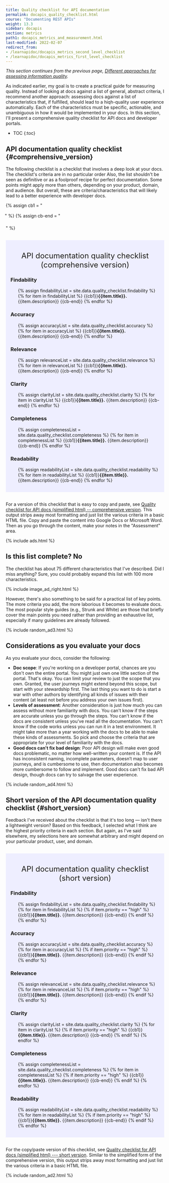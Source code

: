 ```yaml
---
title: Quality checklist for API documentation
permalink: docapis_quality_checklist.html
course: "Documenting REST APIs"
weight: 13.3
sidebar: docapis
section: metrics
path1: docapis_metrics_and_measurement.html
last-modified: 2022-02-07
redirect_from:
- /learnapidoc/docapis_metrics_second_level_checklist
- /learnapidoc/docapis_metrics_first_level_checklist
---
```


*This section continues from the previous page, [Different approaches for assessing information quality](docapis_metrics_assessing_information_quality.html).*

As indicated earlier, my goal is to create a practical guide for measuring quality. Instead of looking at docs against a list of general, abstract criteria, I recommend another approach: assessing docs against a list of characteristics that, if fulfilled, should lead to a hiqh-quality user experience automatically. Each of the characteristics must be specific, actionable, and unambiguous in how it would be implemented in your docs. In this section, I'll present a comprehensive quality checklist for API docs and developer portals.

* TOC
{:toc}  

## API documentation quality checklist {#comprehensive_version}

The following checklist is a checklist that involves a deep look at your docs. The checklist's criteria are in no particular order Also, the list shouldn't be seen as definitive or as a foolproof recipe for perfect documentation. Some points might apply more than others, depending on your product, domain, and audience. But overall, these are criteria/characteristics that will likely lead to a better experience with developer docs.

<style>
li.checkboxListType1 {
  list-style-type: none;
  margin-left: 25px;
  text-indent: -28px;
  margin-bottom: 20px;
  line-height: 150%;
}
</style>

{% assign cb1 = "<li class='checkboxListType1' markdown='span'><i class='fa fa-check-square-o' aria-hidden='true'></i>" %}
{% assign cb-end = "</li>" %}

<div style="background-color: #eef; padding: 15px; margin-top: 30px; margin-bottom: 30px;" markdown="block">
<div style="margin-top: 20px; margin-bottom: 20px; font-size:24px; text-align: center;">API documentation quality checklist (comprehensive version)</div>

### Findability

<ul class="checkLists">
{% assign findabilityList = site.data.quality_checklist.findability %}
{% for item in findabilityList %}
{{cb1}}<b>{{item.title}}.</b> {{item.description}} {{cb-end}}
{% endfor %}
</ul>

### Accuracy

<ul class="checkLists">
{% assign accuracyList = site.data.quality_checklist.accuracy %}
{% for item in accuracyList %}
{{cb1}}<b>{{item.title}}.</b> {{item.description}} {{cb-end}}
{% endfor %}
</ul>

### Relevance

<ul class="checkLists">
{% assign relevanceList = site.data.quality_checklist.relevance %}
{% for item in relevanceList %}
{{cb1}}<b>{{item.title}}.</b> {{item.description}} {{cb-end}}
{% endfor %}
</ul>

### Clarity

<ul class="checkLists">
{% assign clarityList = site.data.quality_checklist.clarity %}
{% for item in clarityList %}
{{cb1}}<b>{{item.title}}.</b> {{item.description}} {{cb-end}}
{% endfor %}
</ul>

### Completeness

<ul class="checkLists">
{% assign completenessList = site.data.quality_checklist.completeness %}
{% for item in completenessList %}
{{cb1}}<b>{{item.title}}.</b> {{item.description}} {{cb-end}}
{% endfor %}
</ul>

### Readability

<ul class="checkLists">
{% assign readabilityList = site.data.quality_checklist.readability %}
{% for item in readabilityList %}
{{cb1}}<b>{{item.title}}.</b> {{item.description}} {{cb-end}}
{% endfor %}
</ul>

</div>

For a version of this checklist that is easy to copy and paste, see [Quality checklist for API docs (simplified html) -- comprehensive version](docapis_quality_checklist_html.html). This output strips away most formatting and just list the various criteria in a basic HTML file. Copy and paste the content into Google Docs or Microsoft Word. Then as you go through the content, make your notes in the "Assessment" area.

{% include ads.html %}

## Is this list complete? No

The checklist has about 75 different characteristics that I've described. Did I miss anything? Sure, you could probably expand this list with 100 more characteristics.

{% include image_ad_right.html %}

However, there's also something to be said for a practical list of key points. The more criteria you add, the more laborious it becomes to evaluate docs. The most popular style guides (e.g., Strunk and White) are those that briefly cover the main points you need rather than providing an exhaustive list, especially if many guidelines are already followed.

{% include random_ad3.html %}

## Considerations as you evaluate your docs

As you evaluate your docs, consider the following:

* **Doc scope**:  If you're working on a developer portal, chances are you don't own the entire portal. You might just own one little section of the portal. That's okay. You can limit your review to just the scope that you own. Granted, the user journeys might extend beyond this scope, but start with your stewardship first. The last thing you want to do is start a war with other authors by identifying all kinds of issues with their content (at least not before you address your own issues first).
* **Levels of assessment**: Another consideration is just how much you can assess without more familiarity with docs. You can't know if the steps are accurate unless you go through the steps. You can't know if the docs are consistent unless you've read all the documentation. You can't know if the code works unless you can run it in a test environment. It might take more than a year working with the docs to be able to make these kinds of assessments. So pick and choose the criteria that are appropriate for your level of familiarity with the docs.
* **Good docs can't fix bad design**: Poor API design will make even good docs problematic, no matter how well-written your content is. If the API has inconsistent naming, incomplete parameters, doesn’t map to user journeys, and is cumbersome to use, then documentation also becomes more cumbersome to follow and implement. Good docs can't fix bad API design, though docs can try to salvage the user experience.

{% include random_ad4.html %}

## Short version of the API documentation quality checklist {#short_version}

Feedback I've received about the checklist is that it's too long &mdash; isn't there a lightweight version? Based on this feedback, I selected what I think are the highest priority criteria in each section. But again, as I've said elsewhere, my selections here are somewhat arbitrary and might depend on your particular product, user, and domain.

<div style="background-color: #eef; padding: 15px; margin-top: 30px; margin-bottom: 30px;" markdown="block">
<div style="margin-top: 20px; margin-bottom: 20px; font-size:24px; text-align: center;">API documentation quality checklist (short version)</div>

### Findability

<ul class="checkLists">
{% assign findabilityList = site.data.quality_checklist.findability %}
{% for item in findabilityList %}
{% if item.priority == "high" %}
{{cb1}}<b>{{item.title}}.</b> {{item.description}} {{cb-end}}
{% endif %}
{% endfor %}
</ul>

### Accuracy

<ul class="checkLists">
{% assign accuracyList = site.data.quality_checklist.accuracy %}
{% for item in accuracyList %}
{% if item.priority == "high" %}
{{cb1}}<b>{{item.title}}.</b> {{item.description}} {{cb-end}}
{% endif %}
{% endfor %}
</ul>

### Relevance

<ul class="checkLists">
{% assign relevanceList = site.data.quality_checklist.relevance %}
{% for item in relevanceList %}
{% if item.priority == "high" %}
{{cb1}}<b>{{item.title}}.</b> {{item.description}} {{cb-end}}
{% endif %}
{% endfor %}
</ul>

### Clarity

<ul class="checkLists">
{% assign clarityList = site.data.quality_checklist.clarity %}
{% for item in clarityList %}
{% if item.priority == "high" %}
{{cb1}}<b>{{item.title}}.</b> {{item.description}} {{cb-end}}
{% endif %}
{% endfor %}
</ul>

### Completeness

<ul class="checkLists">
{% assign completenessList = site.data.quality_checklist.completeness %}
{% for item in completenessList %}
{% if item.priority == "high" %}
{{cb1}}<b>{{item.title}}.</b> {{item.description}} {{cb-end}}
{% endif %}
{% endfor %}
</ul>

### Readability

<ul class="checkLists">
{% assign readabilityList = site.data.quality_checklist.readability %}
{% for item in readabilityList %}
{% if item.priority == "high" %}
{{cb1}}<b>{{item.title}}.</b> {{item.description}} {{cb-end}}
{% endif %}
{% endfor %}
</ul>

</div>

For the copy/paste version of this checklist, see [Quality checklist for API docs (simplified html) --- short version](docapis_quality_checklist_html_short.html). Similar to the simplified form of the comprehensive version, this output strips away most formatting and just list the various criteria in a basic HTML file.

{% include random_ad2.html %}

